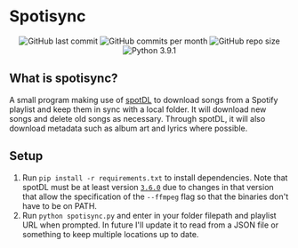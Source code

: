 # Spotisync
<div id="badges" align="center">
    <img  src="https://img.shields.io/github/last-commit/aiden2480/spotisync?color=1db954&logoColor=191414&style=flat-square"  alt="GitHub last commit">
    <img  src="https://img.shields.io/github/commit-activity/m/aiden2480/spotisync?color=1db954&logoColor=191414&style=flat-square"  alt="GitHub commits per month">
    <img  src="https://img.shields.io/github/repo-size/aiden2480/spotisync?color=1db954&logoColor=191414&style=flat-square"  alt="GitHub repo size">
    <img  src="https://img.shields.io/badge/Python-3.9.1-1db954?style=flat-square"  alt="Python 3.9.1">
</div>

## What is spotisync?
A small program making use of [spotDL](https://github.com/spotDL/spotify-downloader/) to download songs from a Spotify playlist and keep them in sync with a local folder.
It will download new songs and delete old songs as necessary. Through spotDL, it will also download metadata such as album art and lyrics where possible. 

## Setup
1. Run `pip install -r requirements.txt` to install dependencies. Note that spotDL must be at least version [`3.6.0`](https://github.com/spotDL/spotify-downloader/issues/1251) due to changes in that version that allow the specification of the `--ffmpeg` flag so that the binaries don't have to be on PATH.
2. Run `python spotisync.py` and enter in your folder filepath and playlist URL when prompted. In future I'll update it to read from a JSON file or something to keep multiple locations up to date. 
